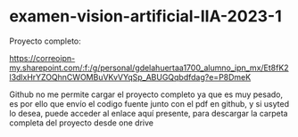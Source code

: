 # examen-vision-artificial-IIA-2023-1

Proyecto completo:

https://correoipn-my.sharepoint.com/:f:/g/personal/gdelahuertaa1700_alumno_ipn_mx/Et8fK2l3dlxHrYZOQhnCWOMBuVKvVYqSp_ABUGQqbdfdag?e=P8DmeK

Github no me permite cargar el proyecto completo ya que es muy pesado, es por ello que envío el codigo fuente junto con el pdf en github,
y si usyted lo desea, puede acceder al enlace aquí presente, para descargar la carpeta completa del proyecto desde one drive